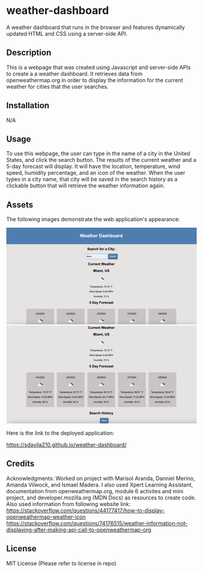 # weather-dashboard
A weather dashboard that runs in the browser and features dynamically updated HTML and CSS using a server-side API.

## Description

This is a webpage that was created using Javascript and server-side APIs to create a a weather dashboard. It retrieves data from openweathermap.org in order to display the information for the current weather for cities that the user searches.

## Installation

N/A

## Usage

To use this webpage, the user can type in the name of a city in the United States, and click the search button. The results of the current weather and a 5-day forecast will display. It will have the location, temperature, wind speed, humidity percentage, and an icon of the weather. When the user types in a city name, that city will be saved in the search history as a clickable button that will retrieve the weather information again.

## Assets

The following images demonstrate the web application's appearance:

![Weather dashboard application appearance](./assets/images/weather-dash1.png) 
![Weather dashboard application appearance](./assets/images/weather-dash2.png)


Here is the link to the deployed application:

https://sdavila210.github.io/weather-dashboard/


## Credits

Acknowledgments: Worked on project with Marisol Aranda, Danniel Merino, Amanda Vilwock, and Ismael Madera. I also used Xpert Learning Assistant, documentation from openweathermap.org, module 6 activites and mini project, and developer.mozilla.org (MDN Docs) as resources to create code. Also used information from following website link: 
https://stackoverflow.com/questions/44177417/how-to-display-openweathermap-weather-icon
https://stackoverflow.com/questions/74176515/weather-information-not-displaying-after-making-api-call-to-openweathermap-org


## License

MIT License (Please refer to license in repo)

